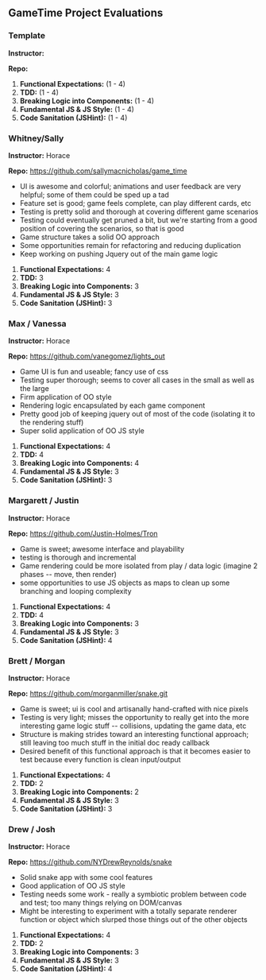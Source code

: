 ## GameTime Project Evaluations

### Template

__Instructor:__

__Repo:__

1. __Functional Expectations:__ (1 - 4)
2. __TDD:__ (1 - 4)
3. __Breaking Logic into Components:__ (1 - 4)
4. __Fundamental JS & JS Style:__ (1 - 4)
5. __Code Sanitation (JSHint):__ (1 - 4)

### Whitney/Sally

__Instructor:__ Horace

__Repo:__ https://github.com/sallymacnicholas/game_time

* UI is awesome and colorful; animations and user feedback are very
helpful; some of them could be sped up a tad
* Feature set is good; game feels complete, can play different cards, etc
* Testing is pretty solid and thorough at covering different game scenarios
* Testing could eventually get pruned a bit, but we're starting from a good
position of covering the scenarios, so that is good
* Game structure takes a solid OO approach
* Some opportunities remain for refactoring and reducing duplication
* Keep working on pushing Jquery out of the main game logic

1. __Functional Expectations:__ 4
2. __TDD:__ 3
3. __Breaking Logic into Components:__ 3
4. __Fundamental JS & JS Style:__ 3
5. __Code Sanitation (JSHint):__ 3

### Max / Vanessa

__Instructor:__ Horace

__Repo:__ https://github.com/vanegomez/lights_out 

* Game UI is fun and useable; fancy use of css
* Testing super thorough; seems to cover all cases
in the small as well as the large
* Firm application of OO style
* Rendering logic encapsulated by each game component
* Pretty good job of keeping jquery out of most of the code
(isolating it to the rendering stuff)
* Super solid application of OO JS style

1. __Functional Expectations:__ 4
2. __TDD:__ 4
3. __Breaking Logic into Components:__ 4
4. __Fundamental JS & JS Style:__ 3
5. __Code Sanitation (JSHint):__ 3

### Margarett / Justin

__Instructor:__ Horace

__Repo:__ https://github.com/Justin-Holmes/Tron

* Game is sweet; awesome interface and playability
* testing is thorough and incremental
* Game rendering could be more isolated from play / data logic (imagine
2 phases -- move, then render)
* some opportunities to use JS objects as maps to clean up some branching
and looping complexity

1. __Functional Expectations:__ 4
2. __TDD:__ 4
3. __Breaking Logic into Components:__ 3
4. __Fundamental JS & JS Style:__ 3
5. __Code Sanitation (JSHint):__ 4

### Brett / Morgan

__Instructor:__ Horace

__Repo:__ https://github.com/morganmiller/snake.git

* Game is sweet; ui is cool and artisanally hand-crafted with
nice pixels
* Testing is very light; misses the opportunity to really get into
the more interesting game logic stuff -- collisions, updating the game
data, etc
* Structure is making strides toward an interesting functional approach;
still leaving too much stuff in the initial doc ready callback
* Desired benefit of this functional approach is that it becomes easier to test
because every function is clean input/output

1. __Functional Expectations:__ 4
2. __TDD:__ 2
3. __Breaking Logic into Components:__ 2
4. __Fundamental JS & JS Style:__ 3
5. __Code Sanitation (JSHint):__ 3


### Drew / Josh

__Instructor:__ Horace

__Repo:__ https://github.com/NYDrewReynolds/snake

* Solid snake app with some cool features
* Good application of OO JS style
* Testing needs some work - really a symbiotic problem between code and test;
too many things relying on DOM/canvas
* Might be interesting to experiment with a totally separate renderer
function or object which slurped those things out of the other objects

1. __Functional Expectations:__ 4
2. __TDD:__ 2
3. __Breaking Logic into Components:__ 3
4. __Fundamental JS & JS Style:__ 3
5. __Code Sanitation (JSHint):__ 4
